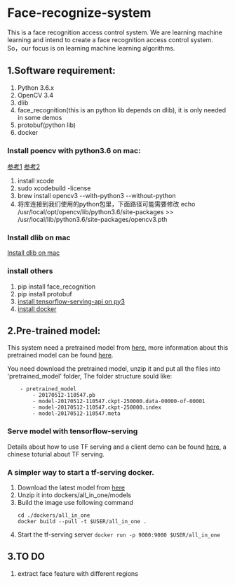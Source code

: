 # Face-recognize-system

This is a face recognition access control system. 
We are learning machine learning and intend to create a face recognition access control system. So，our focus is on learning machine learning algorithms. 

## 1.Software requirement:
1. Python 3.6.x
2. OpenCV 3.4
3. dlib
4. face_recognition(this is an python lib depends on dlib), it is only needed in some demos
5. protobuf(python lib)
6. docker
 

### Install poencv with python3.6 on mac:

[参考1](https://www.pyimagesearch.com/2016/12/19/install-opencv-3-on-macos-with-homebrew-the-easy-way/)
[参考2](https://www.learnopencv.com/install-opencv3-on-macos/)
1. install xcode
2. sudo xcodebuild -license
3. brew install opencv3 --with-python3 --without-python
4. 将库连接到我们使用的python包里，下面路径可能需要修改
echo /usr/local/opt/opencv/lib/python3.6/site-packages >> 
/usr/local/lib/python3.6/site-packages/opencv3.pth

### Install dlib on mac

 [Install dlib on mac](https://gist.github.com/ageitgey/629d75c1baac34dfa5ca2a1928a7aeaf)

### install others 

1. pip install face_recognition
2. pip install protobuf
3. [install tensorflow-serving-api on py3](https://github.com/tensorflow/serving/issues/700)
4. [install docker](https://docs.docker.com/docker-for-mac/install/)

## 2.Pre-trained model: 

This system need a pretrained model from [here](https://drive.google.com/file/d/0B5MzpY9kBtDVZ2RpVDYwWmxoSUk),
more information about this pretrained model can be found [here](https://github.com/davidsandberg/facenet).

You need download the pretrained model, unzip it and put all the files into 'pretrained_model' folder, The folder structure sould like:
```
    - pretrained_model
        - 20170512-110547.pb
        - model-20170512-110547.ckpt-250000.data-00000-of-00001
        - model-20170512-110547.ckpt-250000.index
        - model-20170512-110547.meta
```

### Serve model with tensorflow-serving

Details about how to use TF serving and a client demo can be found [here](https://a7744hsc.github.io/machine/learning/2018/03/06/Tensorflow-Serving-101.html), a chinese toturial about TF serving.



### A simpler way to start a tf-serving docker.

1. Download the latest model from [here](https://drive.google.com/drive/folders/11O5O0pHGy1LrEgLitV6cAceHBJb8nlhZ) 
2. Unzip it into  dockers/all_in_one/models
3. Build the image use following command
   ``` 
   cd ./dockers/all_in_one  
   docker build --pull -t $USER/all_in_one .
   ```
4. Start the tf-serving server `docker run -p 9000:9000 $USER/all_in_one` 


## 3.TO DO

1. extract face feature with different regions



